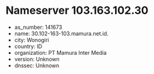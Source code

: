 # Nameserver 103.163.102.30

* as_number: 141673
* name: 30.102-163-103.mamura.net.id.
* city: Wonogiri
* country: ID
* organization: PT Mamura Inter Media
* version: Unknown
* dnssec: Unknown
